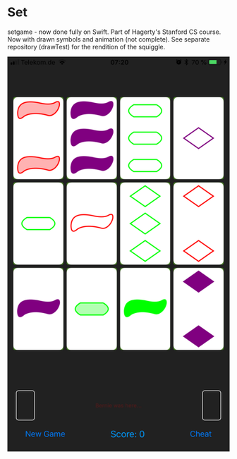 # Set
setgame - now done fully on Swift. Part of Hagerty's Stanford CS course. Now with drawn symbols and animation (not complete).
See separate repository (drawTest) for the rendition of the squiggle.

![Screen shot](/IMG_5706.png)
